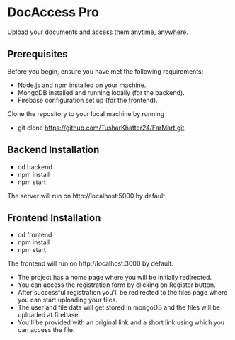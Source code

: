 # DocAccess Pro
Upload your documents and access them anytime, anywhere.

## Prerequisites

Before you begin, ensure you have met the following requirements:

- Node.js and npm installed on your machine.
- MongoDB installed and running locally (for the backend).
- Firebase configuration set up (for the frontend).

Clone the repository to your local machine by running
- git clone https://github.com/TusharKhatter24/FarMart.git

## Backend Installation
- cd backend
- npm install
- npm start

The server will run on http://localhost:5000 by default.

## Frontend Installation
- cd frontend
- npm install
- npm start

The frontend will run on http://localhost:3000 by default.

- The project has a home page where you will be initially redirected.
- You can access the registration form by clicking on Register button.
- After successful registration you'll be redirected to the files page where you can start uploading your files.
- The user and file data will get stored in mongoDB and the files will be uploaded at firebase.
- You'll be provided with an original link and a short link using which you can access the file. 
